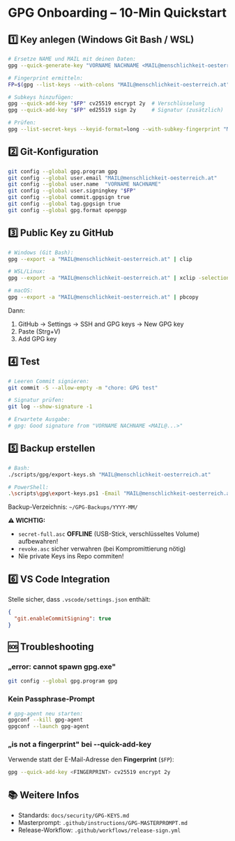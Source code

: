 # GPG Onboarding – 10-Min Quickstart

## 1️⃣ Key anlegen (Windows Git Bash / WSL)

```bash
# Ersetze NAME und MAIL mit deinen Daten:
gpg --quick-generate-key "VORNAME NACHNAME <MAIL@menschlichkeit-oesterreich.at>" ed25519 sign 2y

# Fingerprint ermitteln:
FP=$(gpg --list-keys --with-colons "MAIL@menschlichkeit-oesterreich.at" | awk -F: '/^fpr:/ {print $10; exit}')

# Subkeys hinzufügen:
gpg --quick-add-key "$FP" cv25519 encrypt 2y  # Verschlüsselung
gpg --quick-add-key "$FP" ed25519 sign 2y     # Signatur (zusätzlich)

# Prüfen:
gpg --list-secret-keys --keyid-format=long --with-subkey-fingerprint "MAIL@menschlichkeit-oesterreich.at"
```

## 2️⃣ Git-Konfiguration

```bash
git config --global gpg.program gpg
git config --global user.email "MAIL@menschlichkeit-oesterreich.at"
git config --global user.name  "VORNAME NACHNAME"
git config --global user.signingkey "$FP"
git config --global commit.gpgsign true
git config --global tag.gpgsign true
git config --global gpg.format openpgp
```

## 3️⃣ Public Key zu GitHub

```bash
# Windows (Git Bash):
gpg --export -a "MAIL@menschlichkeit-oesterreich.at" | clip

# WSL/Linux:
gpg --export -a "MAIL@menschlichkeit-oesterreich.at" | xclip -selection clipboard

# macOS:
gpg --export -a "MAIL@menschlichkeit-oesterreich.at" | pbcopy
```

Dann:
1. GitHub → Settings → SSH and GPG keys → New GPG key
2. Paste (Strg+V)
3. Add GPG key

## 4️⃣ Test

```bash
# Leeren Commit signieren:
git commit -S --allow-empty -m "chore: GPG test"

# Signatur prüfen:
git log --show-signature -1

# Erwartete Ausgabe:
# gpg: Good signature from "VORNAME NACHNAME <MAIL@...>"
```

## 5️⃣ Backup erstellen

```bash
# Bash:
./scripts/gpg/export-keys.sh "MAIL@menschlichkeit-oesterreich.at"

# PowerShell:
.\scripts\gpg\export-keys.ps1 -Email "MAIL@menschlichkeit-oesterreich.at"
```

Backup-Verzeichnis: `~/GPG-Backups/YYYY-MM/`

**⚠️ WICHTIG:**
- `secret-full.asc` **OFFLINE** (USB-Stick, verschlüsseltes Volume) aufbewahren!
- `revoke.asc` sicher verwahren (bei Kompromittierung nötig)
- Nie private Keys ins Repo commiten!

## 6️⃣ VS Code Integration

Stelle sicher, dass `.vscode/settings.json` enthält:
```json
{
  "git.enableCommitSigning": true
}
```

## 🆘 Troubleshooting

### „error: cannot spawn gpg.exe"
```bash
git config --global gpg.program gpg
```

### Kein Passphrase-Prompt
```bash
# gpg-agent neu starten:
gpgconf --kill gpg-agent
gpgconf --launch gpg-agent
```

### „is not a fingerprint" bei --quick-add-key
Verwende statt der E-Mail-Adresse den **Fingerprint** (`$FP`):
```bash
gpg --quick-add-key <FINGERPRINT> cv25519 encrypt 2y
```

## 📚 Weitere Infos

- Standards: `docs/security/GPG-KEYS.md`
- Masterprompt: `.github/instructions/GPG-MASTERPROMPT.md`
- Release-Workflow: `.github/workflows/release-sign.yml`
